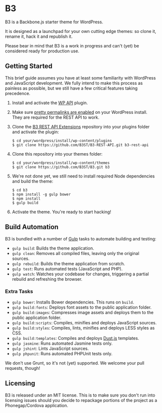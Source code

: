 # B3

B3 is a Backbone.js starter theme for WordPress.

It is designed as a launchpad for your own cutting edge themes: so clone it, rename it, hack it and republish it.

Please bear in mind that B3 is a work in progress and can't (yet) be considered ready for production use.

## Getting Started

This brief guide assumes you have at least some familiarity with WordPress and JavaScript development.  We fully intend to make this process as painless as possible, but we still have a few critical features taking precedence.

1. Install and activate the [WP API](https://wordpress.org/plugins/json-rest-api/) plugin.
2. Make sure [pretty permalinks are enabled](http://codex.wordpress.org/Using_Permalinks) on your WordPress install. They are required for the REST API to work.
3. Clone the [B3 REST API Extensions](https://github.com/B3ST/B3-REST-API) repository into your plugins folder and activate the plugin:

    ```
    $ cd your/wordpress/install/wp-content/plugins
    $ git clone https://github.com/B3ST/B3-REST-API.git b3-rest-api
    ```

4. Clone this repository into your themes folder:

    ```
    $ cd your/wordpress/install/wp-content/themes
    $ git clone https://github.com/B3ST/B3.git b3
    ```

5. We're not done yet, we still need to install required Node dependencies and build the theme:

    ```
    $ cd b3
    $ npm install -g gulp bower
    $ npm install
    $ gulp build
    ```

6. Activate the theme. You're ready to start hacking!

## Build Automation

B3 is bundled with a number of [Gulp](http://gulpjs.com/) tasks to automate building and testing:

* `gulp build`: Builds the theme application.
* `gulp clean`: Removes all compiled files, leaving only the original sources.
* `gulp rebuild`: Builds the theme application from scratch.
* `gulp test`: Runs automated tests (JavaScript and PHP).
* `gulp watch`: Watches your codebase for changes, triggering a partial rebuild and refreshing the browser.

### Extra Tasks

* `gulp bower`: Installs Bower dependencies. This runs on `build`.
* `gulp build:fonts`: Deploys font assets to the public application folder.
* `gulp build:images`: Compresses image assets and deploys them to the public application folder.
* `gulp build:scripts`: Compiles, minifies and deploys JavaScript sources.
* `gulp build:styles`: Compiles, lints, minifies and deploys LESS styles as CSS.
* `gulp build:templates`: Compiles and deploys [Dust.js](https://linkedin.github.io/dustjs/) templates.
* `gulp jasmine`: Runs automated Jasmine tests only.
* `gulp jshint`: Lints JavaScript sources.
* `gulp phpunit`: Runs automated PHPUnit tests only.

We don't use Grunt, so it's not (yet) supported.  We welcome your pull requests, though!

## Licensing

B3 is released under an MIT license. This is to make sure you don't run into licensing issues should you decide to repackage portions of the project as a Phonegap/Cordova application.
